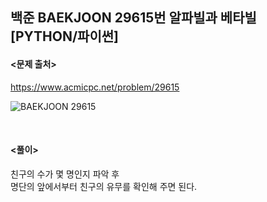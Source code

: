 ## 백준 BAEKJOON 29615번 알파빌과 베타빌 [PYTHON/파이썬]

#### <문제 출처><br>
https://www.acmicpc.net/problem/29615

![BAEKJOON 29615](https://blog.kakaocdn.net/dn/cZWRPH/btsxihims1V/srM8JwnTH9hlnR6ogdAxxK/img.png)

<br>

#### <풀이><br>

친구의 수가 몇 명인지 파악 후  
명단의 앞에서부터 친구의 유무를 확인해 주면 된다.